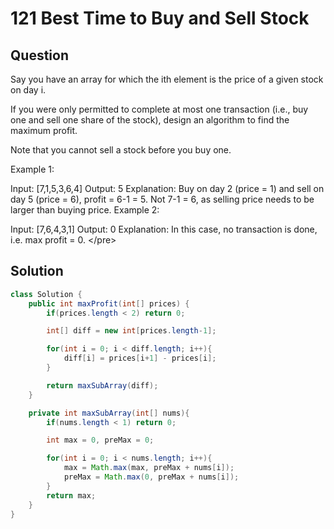 # 121 Best Time to Buy and Sell Stock

## Question

 Say you have an array for which the ith element is the price of a given stock on day i.

If you were only permitted to complete at most one transaction \(i.e., buy one and sell one share of the stock\), design an algorithm to find the maximum profit.

Note that you cannot sell a stock before you buy one.

Example 1:

Input: \[7,1,5,3,6,4\] Output: 5 Explanation: Buy on day 2 \(price = 1\) and sell on day 5 \(price = 6\), profit = 6-1 = 5. Not 7-1 = 6, as selling price needs to be larger than buying price. Example 2:

Input: \[7,6,4,3,1\] Output: 0 Explanation: In this case, no transaction is done, i.e. max profit = 0. &lt;/pre&gt;

## Solution

```java
class Solution {
    public int maxProfit(int[] prices) {
        if(prices.length < 2) return 0;

        int[] diff = new int[prices.length-1];

        for(int i = 0; i < diff.length; i++){
            diff[i] = prices[i+1] - prices[i];
        }

        return maxSubArray(diff);
    }

    private int maxSubArray(int[] nums){
        if(nums.length < 1) return 0;

        int max = 0, preMax = 0;

        for(int i = 0; i < nums.length; i++){
            max = Math.max(max, preMax + nums[i]);
            preMax = Math.max(0, preMax + nums[i]);
        }
        return max;
    }
}
```

